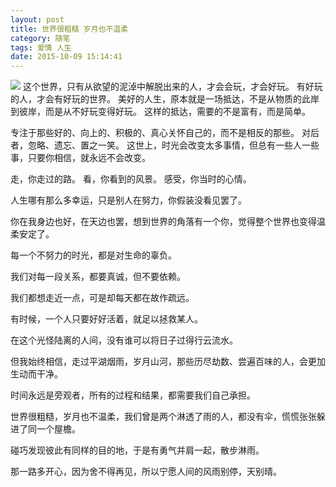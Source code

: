 ```yaml
---
layout: post
title: 世界很粗糙 岁月也不温柔
category: 随笔
tags: 爱情 人生
date: 2015-10-09 15:14:41
---
```


![](http://7xlkoc.com1.z0.glb.clouddn.com/up.jpg)
这个世界，只有从欲望的泥淖中解脱出来的人，才会会玩，才会好玩。
有好玩的人，才会有好玩的世界。
美好的人生，原本就是一场抵达，不是从物质的此岸到彼岸，而是从不好玩变得好玩。
这样的抵达，需要的不是富有，而是简单。

专注于那些好的、向上的、积极的、真心关怀自己的，而不是相反的那些。
对后者，忽略、遗忘、置之一笑。
这世上，时光会改变太多事情，但总有一些人一些事，只要你相信，就永远不会改变。

走，你走过的路。
看，你看到的风景。
感受，你当时的心情。

人生哪有那么多幸运，只是别人在努力，你假装没看见罢了。

你在我身边也好，在天边也罢，想到世界的角落有一个你，觉得整个世界也变得温柔安定了。

每一个不努力的时光，都是对生命的辜负。

我们对每一段关系，都要真诚，但不要依赖。

我们都想走近一点，可是却每天都在故作疏远。

有时候，一个人只要好好活着，就足以拯救某人。

在这个光怪陆离的人间，没有谁可以将日子过得行云流水。

但我始终相信，走过平湖烟雨，岁月山河，那些历尽劫数、尝遍百味的人，会更加生动而干净。

时间永远是旁观者，所有的过程和结果，都需要我们自己承担。

世界很粗糙，岁月也不温柔，我们曾是两个淋透了雨的人，都没有伞，慌慌张张躲进了同一个屋檐。

碰巧发现彼此有同样的目的地，于是有勇气并肩一起，散步淋雨。

那一路多开心，因为舍不得再见，所以宁愿人间的风雨别停，天别晴。